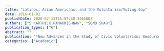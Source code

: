```yaml
---
title: "Latinos, Asian Americans, and the Voluntarism/Voting Gap"
date: 2016-01-01
publishDate: 2020-07-15T15:57:50.706660Z
authors: ["S KARTHICK RAMAKRISHNAN", "SONO SHAH"]
publication_types: ["6"]
abstract: ""
publication: "*New Advances in the Study of Civic Voluntarism: Resources, Engagement, and Recruitment*"
categories: ["Academic"]
---
```


